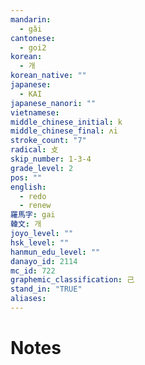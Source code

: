 ```yaml
---
mandarin:
  - gǎi
cantonese:
  - goi2
korean:
  - 개
korean_native: ""
japanese:
  - KAI
japanese_nanori: ""
vietnamese:
middle_chinese_initial: k
middle_chinese_final: ʌi
stroke_count: "7"
radical: 攴
skip_number: 1-3-4
grade_level: 2
pos: ""
english:
  - redo
  - renew
羅馬字: gai
韓文: 개
joyo_level: ""
hsk_level: ""
hanmun_edu_level: ""
danayo_id: 2114
mc_id: 722
graphemic_classification: 己
stand_in: "TRUE"
aliases:
---
```


# Notes
